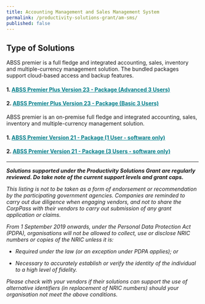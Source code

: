 ```yaml
---
title: Accounting Management and Sales Management System
permalink: /productivity-solutions-grant/am-sms/
published: false
---
```


##  Type of Solutions 

ABSS premier is a full fledge and integrated accounting, sales, inventory and multiple-currency management solution. The bundled packages support cloud-based access and backup features.

#### 1. <a href="/productivity-solutions-grant/am-sms/abssppv23-pkg-adv-3users/" style="color:#037e8a">ABSS Premier Plus Version 23 - Package (Advanced 3 Users)</a>

#### 2. <a href="/productivity-solutions-grant/am-sms/abssppv23-pkg-bsc-3users/" style="color:#037e8a">ABSS Premier Plus Version 23 - Package (Basic 3 Users)</a>

ABSS premier is an on-premise full fledge and integrated accounting, sales, inventory and multiple-currency management solution.

#### 1. <a href="/productivity-solutions-grant/AMCIMSMS/" style="color:#037e8a">ABSS Premier Version 21 - Package (1 User - software only)</a>

#### 2. <a href="/productivity-solutions-grant/AMCIMSMS/" style="color:#037e8a">ABSS Premier Version 21 - Package (3 Users - software only)</a>

***

***Solutions supported under the Productivity Solutions Grant are regularly reviewed. Do take note of the current support levels and grant caps.***

*This listing is not to be taken as a form of endorsement or recommendation by the participating government agencies. Companies are reminded to carry out due diligence when engaging vendors, and not to share the CorpPass with their vendors to carry out submission of any grant application or claims.*

*From 1 September 2019 onwards, under the Personal Data Protection Act (PDPA), organisations will not be allowed to collect, use or disclose NRIC numbers or copies of the NRIC unless it is:*

- *Required under the law (or an exception under PDPA applies); or*

- *Necessary to accurately establish or verify the identity of the individual to a high level of fidelity.*

*Please check with your vendors if their solutions can support the use of alternative identifiers (in replacement of NRIC numbers) should your organisation not meet the above conditions.*